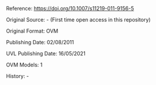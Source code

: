 Reference: https://doi.org/10.1007/s11219-011-9156-5

Original Source: - (First time open access in this repository)

Original Format: OVM

Publishing Date: 02/08/2011

UVL Publishing Date: 16/05/2021

OVM Models: 1

History: -
